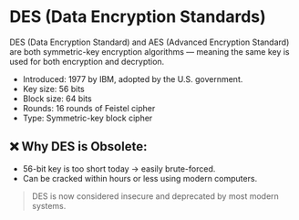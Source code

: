 # DES (Data Encryption Standards)

DES (Data Encryption Standard) and AES (Advanced Encryption Standard) are both symmetric-key encryption algorithms — meaning the same key is used for both encryption and decryption.

- Introduced: 1977 by IBM, adopted by the U.S. government.
- Key size: 56 bits
- Block size: 64 bits
- Rounds: 16 rounds of Feistel cipher
- Type: Symmetric-key block cipher

## ❌ Why DES is Obsolete:

- 56-bit key is too short today → easily brute-forced.
- Can be cracked within hours or less using modern computers.

> DES is now considered insecure and deprecated by most modern systems.